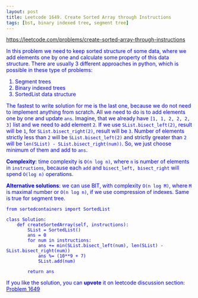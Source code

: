 ```yaml
---
layout: post
title: Leetcode 1649. Create Sorted Array through Instructions
tags: [bst, binary indexed tree, segment tree]
---
```


<a href="https://leetcode.com/problems/create-sorted-array-through-instructions"> <font color = blue>https://leetcode.com/problems/create-sorted-array-through-instructions

In this problem we need to keep sorted structure of some data, where we add elements one by one and calculate some property of this data structure. There are usually 3 different approaches in python, which is possible in these type of problems:

1. Segment trees
2. Binary indexed trees
3. SortedList data structure

The fastest to write solution for me is the last one, because we do not need to implement anything from scratch. All we need to do is to add elements one by one and update `ans`. Imagine, that we already have `[1, 1, 2, 2, 2, 3]` list and we need to add element `2`. If we use `SList.bisect_left(2)`, result will be `1`, for `SList.bisect_right(2)`, result will be `3`. Number of elements strictly less than `2` will be  `SList.bisect_left(2)` and strictly greater than `2` will be `len(SList) - SList.bisect_right(num))`. So, we just choose minimum of them and add to `ans`.

**Complexity**: time complexity is `O(n log n)`, where `n` is number of elements in `instructions`, because each `add` and `bisect_left, bisect_right` will spend `O(log n)` operations.

**Alternative solutions**: we can use BIT, with complexity `O(n log M)`, where `M` is maximal number or `O(n log n)`, if we use compression of indexes. Same is true for segment tree.

```
from sortedcontainers import SortedList

class Solution:
    def createSortedArray(self, instructions):
        SList = SortedList()
        ans = 0
        for num in instructions:
            ans += min(SList.bisect_left(num), len(SList) - SList.bisect_right(num))
            ans %= (10**9 + 7)
            SList.add(num)

        return ans
```

If you like the solution, you can **upvote** it on leetcode discussion section:<a href="https://leetcode.com/problems/create-sorted-array-through-instructions/discuss/1010298/python-sorted-list-o(n-log-n)-solution-explained"> <font color = blue>Problem 1649
